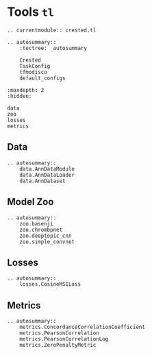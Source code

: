 # Tools `tl`

```{eval-rst}
.. currentmodule:: crested.tl
```

```{eval-rst}
.. autosummary::
    :toctree: _autosummary

    Crested
    TaskConfig
    tfmodisco
    default_configs
```


```{toctree}
:maxdepth: 2
:hidden:

data
zoo
losses
metrics
```

## Data

```{eval-rst}
.. autosummary::
    data.AnnDataModule
    data.AnnDataLoader
    data.AnnDataset
```

## Model Zoo

```{eval-rst}
.. autosummary::
    zoo.basenji
    zoo.chrombpnet
    zoo.deeptopic_cnn
    zoo.simple_convnet
```

## Losses

```{eval-rst}
.. autosummary::
    losses.CosineMSELoss
```

## Metrics

```{eval-rst}
.. autosummary::
    metrics.ConcordanceCorrelationCoefficient
    metrics.PearsonCorrelation
    metrics.PearsonCorrelationLog
    metrics.ZeroPenaltyMetric
```